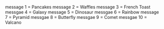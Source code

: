 message 1 = Pancakes
message 2 = Waffles
message 3 = French Toast
messgae 4 = Galaxy 
message 5 = Dinosaur
messgae 6 = Rainbow
message 7 = Pyramid
messgae 8 = Butterfly
messgae 9 = Comet
messgae 10 = Valcano